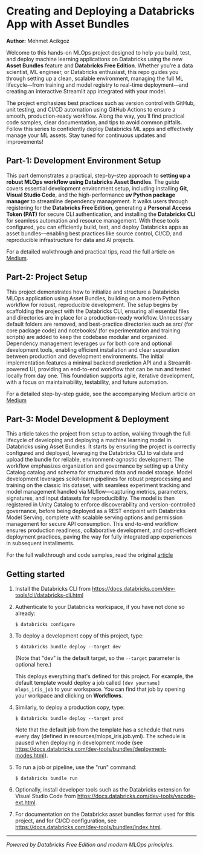 # Creating and Deploying a Databricks App with Asset Bundles


**Author:** Mehmet Acikgoz

Welcome to this hands-on MLOps project designed to help you build, test, and deploy machine learning applications on Databricks using the new **Asset Bundles** feature and **Databricks Free Edition**. Whether you’re a data scientist, ML engineer, or Databricks enthusiast, this repo guides you through setting up a clean, scalable environment, managing the full ML lifecycle—from training and model registry to real-time deployment—and creating an interactive Streamlit app integrated with your model.

The project emphasizes best practices such as version control with GitHub, unit testing, and CI/CD automation using GitHub Actions to ensure a smooth, production-ready workflow. Along the way, you’ll find practical code samples, clear documentation, and tips to avoid common pitfalls. Follow this series to confidently deploy Databricks ML apps and effectively manage your ML assets. Stay tuned for continuous updates and improvements!

## Part-1: Development Environment Setup
This part demonstrates a practical, step-by-step approach to **setting up a robust MLOps workflow using Databricks Asset Bundles**. The guide covers essential development environment setup, including installing **Git**, **Visual Studio Code**, and the high-performance **uv Python package manager** to streamline dependency management. It walks users through registering for the **Databricks Free Edition**, generating a **Personal Access Token (PAT)** for secure CLI authentication, and installing the **Databricks CLI** for seamless automation and resource management. With these tools configured, you can efficiently build, test, and deploy Databricks apps as asset bundles—enabling best practices like source control, CI/CD, and reproducible infrastructure for data and AI projects. 

For a detailed walkthrough and practical tips, read the full article on [Medium](https://medium.com/@macikgozm/creating-and-deploying-a-databricks-app-with-asset-bundles-5ab51d552656).

## Part-2: Project Setup
This project demonstrates how to initialize and structure a Databricks MLOps application using Asset Bundles, building on a modern Python workflow for robust, reproducible development. The setup begins by scaffolding the project with the Databricks CLI, ensuring all essential files and directories are in place for a production-ready workflow. Unnecessary default folders are removed, and best-practice directories such as src/ (for core package code) and notebooks/ (for experimentation and training scripts) are added to keep the codebase modular and organized. Dependency management leverages uv for both core and optional development tools, enabling efficient installation and clear separation between production and development environments. The initial implementation features a minimal backend prediction API and a Streamlit-powered UI, providing an end-to-end workflow that can be run and tested locally from day one. This foundation supports agile, iterative development, with a focus on maintainability, testability, and future automation. 

For a detailed step-by-step guide, see the accompanying Medium article on [Medium](https://medium.com/@macikgozm/creating-and-deploying-a-databricks-app-with-asset-bundles-f9395eb46f91)


## Part-3: Model Development & Deployment  
This article takes the project from setup to action, walking through the full lifecycle of developing and deploying a machine learning model in Databricks using Asset Bundles. It starts by ensuring the project is correctly configured and deployed, leveraging the Databricks CLI to validate and upload the bundle for reliable, environment-agnostic development. The workflow emphasizes organization and governance by setting up a Unity Catalog catalog and schema for structured data and model storage. Model development leverages scikit-learn pipelines for robust preprocessing and training on the classic Iris dataset, with seamless experiment tracking and model management handled via MLflow—capturing metrics, parameters, signatures, and input datasets for reproducibility. The model is then registered in Unity Catalog to enforce discoverability and version-controlled governance, before being deployed as a REST endpoint with Databricks Model Serving, complete with scalable serving options and permission management for secure API consumption. This end-to-end workflow ensures production readiness, collaborative development, and cost-efficient deployment practices, paving the way for fully integrated app experiences in subsequent installments.

For the full walkthrough and code samples, read the original [article](https://medium.com/@macikgozm/creating-and-deploying-a-databricks-app-with-asset-bundles-03382a648e90)


## Getting started

1. Install the Databricks CLI from https://docs.databricks.com/dev-tools/cli/databricks-cli.html

2. Authenticate to your Databricks workspace, if you have not done so already:
    ```
    $ databricks configure
    ```

3. To deploy a development copy of this project, type:
    ```
    $ databricks bundle deploy --target dev
    ```
    (Note that "dev" is the default target, so the `--target` parameter
    is optional here.)

    This deploys everything that's defined for this project.
    For example, the default template would deploy a job called
    `[dev yourname] mlops_iris_job` to your workspace.
    You can find that job by opening your workpace and clicking on **Workflows**.

4. Similarly, to deploy a production copy, type:
   ```
   $ databricks bundle deploy --target prod
   ```

   Note that the default job from the template has a schedule that runs every day
   (defined in resources/mlops_iris.job.yml). The schedule
   is paused when deploying in development mode (see
   https://docs.databricks.com/dev-tools/bundles/deployment-modes.html).

5. To run a job or pipeline, use the "run" command:
   ```
   $ databricks bundle run
   ```
6. Optionally, install developer tools such as the Databricks extension for Visual Studio Code from
   https://docs.databricks.com/dev-tools/vscode-ext.html.

7. For documentation on the Databricks asset bundles format used
   for this project, and for CI/CD configuration, see
   https://docs.databricks.com/dev-tools/bundles/index.html.


---
*Powered by Databricks Free Edition and modern MLOps principles.*  



